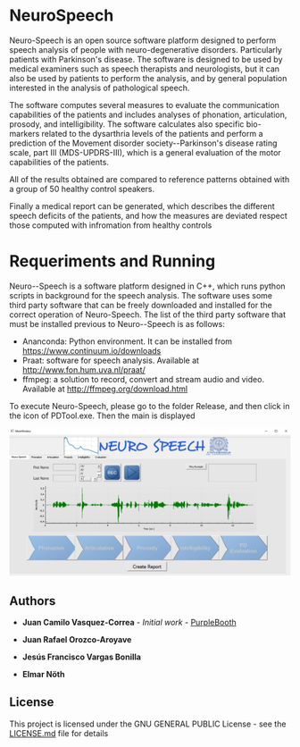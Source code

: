 # NeuroSpeech
Neuro-Speech is an open source software platform designed to perform speech analysis of people with neuro-degenerative disorders. Particularly patients with Parkinson's disease.
The software is designed to be used by medical examiners such as speech therapists and neurologists, but it can also be used by patients to perform the analysis, and by general population interested in the analysis of pathological speech.

The software computes several measures to evaluate the communication capabilities of the patients and includes analyses of phonation, articulation, prosody, and intelligibility. The software calculates also specific bio-markers related to the dysarthria levels of the patients and perform a prediction of the Movement disorder society--Parkinson's disease rating scale, part III (MDS-UPDRS-III), which is a general evaluation of the motor capabilities of the patients.

All of the results obtained are compared to reference patterns obtained with a group of 50 healthy control speakers.

Finally a medical report can be generated, which describes the different speech deficits of the patients, and how the measures are deviated respect those computed with infromation from healthy controls

# Requeriments and Running

Neuro--Speech is a software platform designed in C++, which runs python scripts in background for the speech analysis. The software uses some third party software that can be freely downloaded and installed for the correct operation of Neuro-Speech.
The list of the third party software that must be installed previous to Neuro--Speech is as follows:

- Ananconda: Python environment. It can be installed from https://www.continuum.io/downloads
- Praat: software for speech analysis. Available at http://www.fon.hum.uva.nl/praat/
- ffmpeg: a solution to record, convert and stream audio and video. Available at http://ffmpeg.org/download.html

To execute Neuro-Speech, please go to the folder Release, and then click in the icon of PDTool.exe. Then the main is displayed

![Image](doc/Main.PNG)


## Authors

* **Juan Camilo Vasquez-Correa** - *Initial work* - [PurpleBooth](https://github.com/jcvasquezc)

* **Juan Rafael Orozco-Aroyave**

* **Jesús Francisco Vargas Bonilla**

* **Elmar Nöth**

## License

This project is licensed under the  GNU GENERAL PUBLIC License - see the [LICENSE.md](LICENSE.md) file for details
